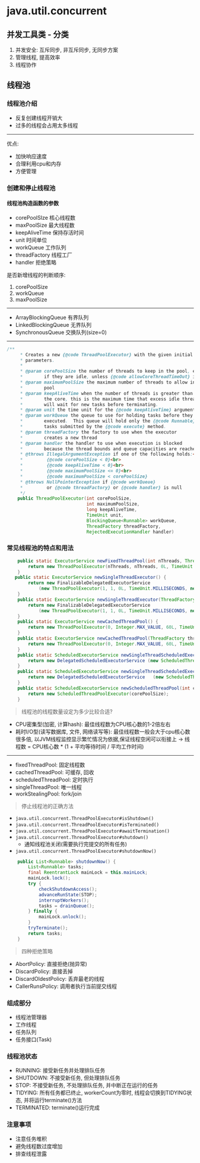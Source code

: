 # java.util.concurrent

## 并发工具类 - 分类

1. 并发安全: 互斥同步, 非互斥同步, 无同步方案
2. 管理线程, 提高效率
3. 线程协作

## 线程池

### 线程池介绍

- 反复创建线程开销大
- 过多的线程会占用太多线程

---
优点:

- 加快响应速度
- 合理利用cpu和内存
- 方便管理

### 创建和停止线程池

#### 线程池构造函数的参数

- corePoolSIze 核心线程数
- maxPoolSize 最大线程数
- keepAliveTime 保持存活时间
- unit 时间单位
- workQueue 工作队列
- threadFactory 线程工厂
- handler 拒绝策略

是否新增线程的判断顺序:

1. corePoolSize
2. workQueue
3. maxPoolSize

---

- ArrayBlockingQueue 有界队列
- LinkedBlockingQueue 无界队列
- SynchronousQueue 交换队列(size=0)

---

```java
/**
     * Creates a new {@code ThreadPoolExecutor} with the given initial
     * parameters.
     *
     * @param corePoolSize the number of threads to keep in the pool, even
     *        if they are idle, unless {@code allowCoreThreadTimeOut} is set
     * @param maximumPoolSize the maximum number of threads to allow in the
     *        pool
     * @param keepAliveTime when the number of threads is greater than
     *        the core, this is the maximum time that excess idle threads
     *        will wait for new tasks before terminating.
     * @param unit the time unit for the {@code keepAliveTime} argument
     * @param workQueue the queue to use for holding tasks before they are
     *        executed.  This queue will hold only the {@code Runnable}
     *        tasks submitted by the {@code execute} method.
     * @param threadFactory the factory to use when the executor
     *        creates a new thread
     * @param handler the handler to use when execution is blocked
     *        because the thread bounds and queue capacities are reached
     * @throws IllegalArgumentException if one of the following holds:<br>
     *         {@code corePoolSize < 0}<br>
     *         {@code keepAliveTime < 0}<br>
     *         {@code maximumPoolSize <= 0}<br>
     *         {@code maximumPoolSize < corePoolSize}
     * @throws NullPointerException if {@code workQueue}
     *         or {@code threadFactory} or {@code handler} is null
     */
    public ThreadPoolExecutor(int corePoolSize,
                              int maximumPoolSize,
                              long keepAliveTime,
                              TimeUnit unit,
                              BlockingQueue<Runnable> workQueue,
                              ThreadFactory threadFactory,
                              RejectedExecutionHandler handler)
```

### 常见线程池的特点和用法

```java
    public static ExecutorService newFixedThreadPool(int nThreads, ThreadFactory threadFactory) {
        return new ThreadPoolExecutor(nThreads, nThreads, 0L, TimeUnit.MILLISECONDS,new LinkedBlockingQueue<Runnable>(), threadFactory);
    }
   public static ExecutorService newSingleThreadExecutor() {
        return new FinalizableDelegatedExecutorService
            (new ThreadPoolExecutor(1, 1, 0L, TimeUnit.MILLISECONDS, new LinkedBlockingQueue<Runnable>()));
    }
    public static ExecutorService newSingleThreadExecutor(ThreadFactory threadFactory) {
        return new FinalizableDelegatedExecutorService
            (new ThreadPoolExecutor(1, 1, 0L, TimeUnit.MILLISECONDS, new LinkedBlockingQueue<Runnable>(), threadFactory));
    }
    public static ExecutorService newCachedThreadPool() {
        return new ThreadPoolExecutor(0, Integer.MAX_VALUE, 60L, TimeUnit.SECONDS, new SynchronousQueue<Runnable>());
    }
    public static ExecutorService newCachedThreadPool(ThreadFactory threadFactory) {
        return new ThreadPoolExecutor(0, Integer.MAX_VALUE, 60L, TimeUnit.SECONDS, new SynchronousQueue<Runnable>(), threadFactory);
    }
    public static ScheduledExecutorService newSingleThreadScheduledExecutor() {
        return new DelegatedScheduledExecutorService (new ScheduledThreadPoolExecutor(1));
    }
    public static ScheduledExecutorService newSingleThreadScheduledExecutor(ThreadFactory threadFactory) {
        return new DelegatedScheduledExecutorService   (new ScheduledThreadPoolExecutor(1, threadFactory));
    }
    public static ScheduledExecutorService newScheduledThreadPool(int corePoolSize) {
        return new ScheduledThreadPoolExecutor(corePoolSize);
    }
```

> 线程池的线程数量设定为多少比较合适?

- CPU密集型(加密, 计算hash): 最佳线程数为CPU核心数的1-2倍左右
- 耗时I/O型(读写数据库, 文件, 网络读写等): 最佳线程数一般会大于cpu核心数很多倍, 以JVM线程监控显示繁忙情况为依据,保证线程空闲可以衔接上 -> 线程数 = CPU核心数 * (1 + 平均等待时间 / 平均工作时间)

---

- fixedThreadPool: 固定线程数
- cachedThreadPool: 可缓存, 回收
- scheduledThreadPool: 定时执行
- singleThreadPool: 唯一线程
- workStealingPool: fork/join

> 停止线程池的正确方法

- `java.util.concurrent.ThreadPoolExecutor#isShutdown()`
- `java.util.concurrent.ThreadPoolExecutor#isTerminated()`
- `java.util.concurrent.ThreadPoolExecutor#awaitTermination()`
- `java.util.concurrent.ThreadPoolExecutor#shutdown()`
  - 通知线程池关闭(需要执行完提交的所有任务)
- `java.util.concurrent.ThreadPoolExecutor#shutdownNow()`

```java
    public List<Runnable> shutdownNow() {
        List<Runnable> tasks;
        final ReentrantLock mainLock = this.mainLock;
        mainLock.lock();
        try {
            checkShutdownAccess();
            advanceRunState(STOP);
            interruptWorkers();
            tasks = drainQueue();
        } finally {
            mainLock.unlock();
        }
        tryTerminate();
        return tasks;
    }
```

> 四种拒绝策略

- AbortPolicy: 直接拒绝(抛异常)
- DiscardPolicy: 直接丢掉
- DiscardOldestPolicy: 丢弃最老的线程
- CallerRunsPolicy: 调用者执行当前提交线程

### 组成部分

- 线程池管理器
- 工作线程
- 任务队列
- 任务接口(Task)

### 线程池状态

- RUNNING: 接受新任务并处理排队任务
- SHUTDOWN: 不接受新任务, 但处理排队任务
- STOP: 不接受新任务, 不处理排队任务, 并中断正在运行的任务
- TIDYING: 所有任务都已终止, workerCount为零时, 线程会切换到TIDYING状态, 并将运行terminate()方法
- TERMINATED: terminate()运行完成

### 注意事项

- 注意任务堆积
- 避免线程数过度增加
- 排查线程泄露
